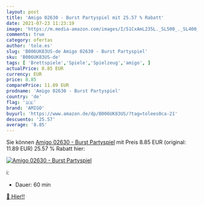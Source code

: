 ```yaml
---
layout: post
title: 'Amigo 02630 - Burst Partyspiel mit 25.57 % Rabatt'
date: 2021-07-23 11:23:19
image: 'https://m.media-amazon.com/images/I/51CxAmL235L._SL500_._SL400_.jpg'
comments: true
category: ofertas
author: 'tole.es'
slug: 'B006UK83US-de Amigo 02630 - Burst Partyspiel'
sku: 'B006UK83US-de'
tags: [ 'Brettspiele','Spiele','Spielzeug','amigo', ]
actualPrice: 8.85 EUR
currency: EUR
price: 8.85
comparePrice: 11.89 EUR
prodname: 'Amigo 02630 - Burst Partyspiel'
country: 'de'
flag: '🇩🇪'
brand: 'AMIGO'
buyurl: 'https://www.amazon.de/dp/B006UK83US/?tag=tolees0ca-21'
descuento: '25.57'
average: '8.85'
---
```


Sie können [Amigo 02630 - Burst Partyspiel](https://www.amazon.de/dp/B006UK83US/?tag=tolees0ca-21) mit Preis 8.85 EUR (original: 11.89 EUR) 25.57 % Rabatt hier:

[![Amigo 02630 - Burst Partyspiel](https://m.media-amazon.com/images/I/51CxAmL235L._SL500_._SL400_.jpg)](https://www.amazon.de/dp/B006UK83US/?tag=tolees0ca-21)

ℹ️:

- Dauer: 60 min

[🛒 Hier!!](https://www.amazon.de/dp/B006UK83US/?tag=tolees0ca-21)
